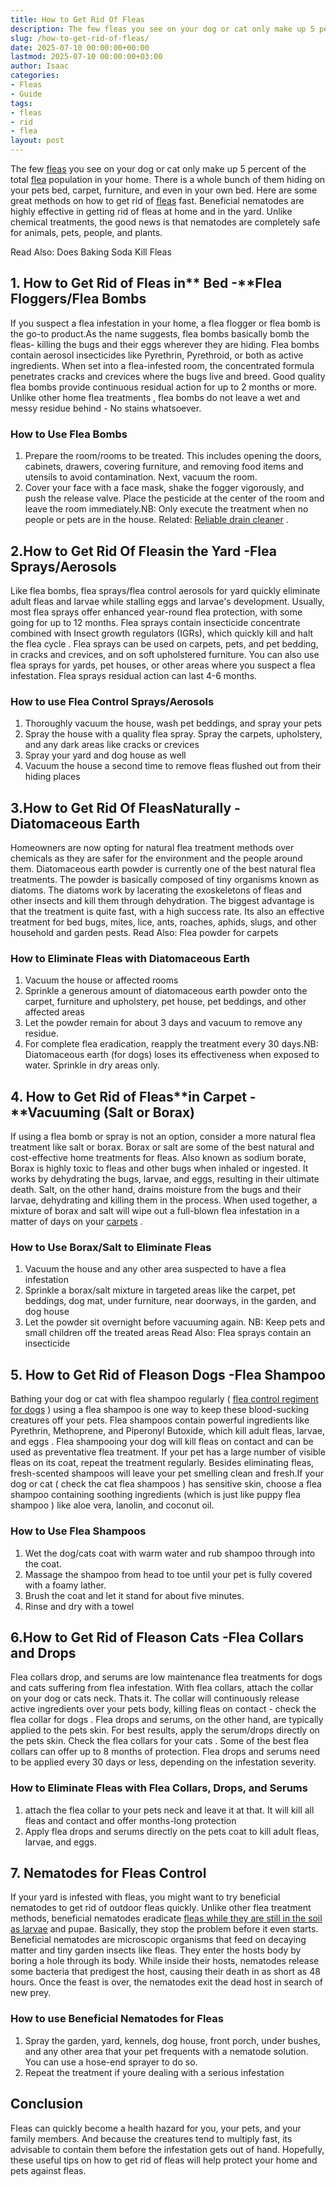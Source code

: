 ```yaml
---
title: How to Get Rid Of Fleas
description: The few fleas you see on your dog or cat only make up 5 percent of the total flea population in your home. There is a whole bunch of them hiding on your pets...
slug: /how-to-get-rid-of-fleas/
date: 2025-07-10 00:00:00+00:00
lastmod: 2025-07-10 00:00:00+03:00
author: Isaac
categories:
- Fleas
- Guide
tags:
- fleas
- rid
- flea
layout: post
---
```

The few
[fleas](https://pets.webmd.com/spot-fleas)
you see on your dog or cat only make up 5 percent of the total [flea](https://pestpolicy.com/getting-rid-of-fleas-in-the-carpet/) population in your home.
There is a whole bunch of them hiding on your pets bed, carpet, furniture, and even in your own bed. Here are some great methods on how to get rid of [fleas](https://pestpolicy.com/how-to-get-rid-of-flea-eggs-on-cats/) fast.
Beneficial nematodes are highly effective in getting rid of fleas at home and in the yard. Unlike chemical treatments, the good news is that nematodes are completely safe for animals, pets, people, and plants.

Read Also:
Does Baking Soda Kill Fleas
## 1. How to Get Rid of Fleas in** Bed -**Flea Floggers/Flea Bombs
If you suspect a flea infestation in your home, a
flea flogger or flea bomb
is the go-to product.As the name suggests, flea bombs basically bomb the fleas- killing the bugs and their eggs wherever they are hiding.
Flea bombs contain aerosol insecticides like Pyrethrin, Pyrethroid, or both as active ingredients. When set into a flea-infested room, the concentrated formula penetrates cracks and crevices where the bugs live and breed.
Good quality flea bombs provide continuous residual action for up to 2 months or more. Unlike other home
flea treatments
, flea bombs do not leave a wet and messy residue behind - No stains whatsoever.
### **How to Use Flea Bombs**
1. Prepare the room/rooms to be treated. This includes opening the doors, cabinets, drawers, covering furniture, and removing food items and utensils to avoid contamination. Next, vacuum the room.
2. Cover your face with a face mask, shake the fogger vigorously, and push the release valve. Place the pesticide at the center of the room and leave the room immediately.NB: Only execute the treatment when no people or pets are in the house.
Related:
[Reliable drain cleaner](https://pestpolicy.com/best-drain-cleaner//)
.
## 2.How to Get Rid Of Fleasin the Yard -Flea Sprays/Aerosols
Like flea bombs,
flea sprays/flea control aerosols for yard
quickly eliminate adult fleas and larvae while stalling eggs and larvae's development.
Usually, most
flea sprays offer enhanced
year-round flea protection, with some going for up to 12 months.
Flea sprays contain insecticide concentrate combined with Insect growth regulators (IGRs), which quickly
kill and halt the flea cycle
. Flea sprays can be used on carpets, pets, and pet bedding, in cracks and crevices, and on soft upholstered furniture.
You can also use flea sprays for yards, pet houses, or other areas where you suspect a flea infestation. Flea sprays residual action can last 4-6 months.
### **How to use Flea Control Sprays/Aerosols**
1. Thoroughly vacuum the house, wash pet beddings, and spray your pets
2. Spray the house with a quality flea spray. Spray the carpets, upholstery, and any dark areas like cracks or crevices
3. Spray your yard and dog house as well
4. Vacuum the house a second time to remove
fleas flushed out from their hiding places
## 3.How to Get Rid Of FleasNaturally -Diatomaceous Earth
Homeowners are now opting for natural
flea treatment methods
over chemicals as they are safer for the environment and the people around them.
Diatomaceous earth powder
is currently one of the best natural flea treatments. The powder is basically composed of tiny organisms known as diatoms. The diatoms work by lacerating the exoskeletons of fleas and other insects and kill them through dehydration.
The biggest advantage is that the treatment is quite fast, with a high success rate. Its also an effective treatment for bed bugs, mites, lice, ants, roaches, aphids, slugs, and other household and garden pests.
Read Also:
Flea powder for carpets
### **How to Eliminate Fleas with Diatomaceous Earth**
1. Vacuum the house or affected rooms
2. Sprinkle a generous amount of
diatomaceous earth powder
onto the carpet, furniture and upholstery, pet house, pet beddings, and other affected areas
3. Let the powder remain for about 3 days and vacuum to remove any residue.
4. For complete flea eradication, reapply the treatment every 30 days.NB:
Diatomaceous earth (for dogs)
loses its effectiveness when exposed to water. Sprinkle in dry areas only.
## 4. How to Get Rid of Fleas**in Carpet -**Vacuuming (Salt or Borax)
If using a flea bomb or spray is not an option, consider a more natural flea treatment like salt or borax. Borax or salt are some of the best natural and cost-effective home treatments for fleas.
Also known as sodium borate,
Borax is highly toxic to fleas
and other bugs when inhaled or ingested. It works by dehydrating the bugs, larvae, and eggs, resulting in their ultimate death.
Salt, on the other hand, drains moisture from the bugs and their larvae, dehydrating and killing them in the process. When used together, a mixture of borax and salt will wipe out a full-blown flea infestation in a matter of days on your
[carpets](https://www.wikihow.com/Get-Rid-of-Fleas-in-Carpets)
.
### **How to Use Borax/Salt to Eliminate Fleas**
1. Vacuum the house and any other area suspected to have a flea infestation
2. Sprinkle a borax/salt mixture in targeted areas like the carpet, pet beddings, dog mat, under furniture, near doorways, in the garden, and dog house
3. Let the powder sit overnight before vacuuming again. NB: Keep pets and small children off the treated areas
Read Also:
Flea sprays contain an insecticide
## 5. How to Get Rid of Fleason Dogs -Flea Shampoo
Bathing your dog or cat with flea shampoo regularly (
[flea control regiment for dogs](https://www.petmd.com/dog/parasites/evr_dg_10_ways_to_stop_fleas_from_biting_your_dog)
) using a flea shampoo is one way to keep these blood-sucking creatures off your pets.
Flea shampoos contain powerful ingredients like Pyrethrin, Methoprene, and Piperonyl Butoxide, which
kill adult fleas, larvae, and eggs
.
Flea shampooing your dog
will kill fleas on contact and can be used as preventative flea treatment. If your pet has a large number of visible fleas on its coat, repeat the treatment regularly.
Besides eliminating fleas, fresh-scented shampoos will leave your pet smelling clean and fresh.If your dog or cat (
check the cat flea shampoos
) has sensitive skin, choose a flea shampoo containing soothing ingredients (which is just like
puppy flea shampoo
) like aloe vera, lanolin, and coconut oil.
### **How to Use Flea Shampoos**
1. Wet the dog/cats coat with warm water and rub shampoo through into the coat.
2. Massage the shampoo from head to toe until your pet is fully covered with a foamy lather.
3. Brush the coat and let it stand for about five minutes.
4. Rinse and dry with a towel
## 6.How to Get Rid of Fleason Cats -Flea Collars and Drops
Flea collars drop, and serums are low maintenance flea treatments for dogs and cats suffering from flea infestation. With flea collars, attach the collar on your dog or cats neck. Thats it. The collar will continuously release active ingredients over your pets body, killing fleas on contact -
check the flea collar for dogs
.
Flea drops and serums, on the other hand, are typically applied to the pets skin. For best results, apply the serum/drops directly on the pets skin. Check the
flea collars for your cats
.
Some of the best flea collars can offer up to 8 months of protection. Flea drops and serums need to be applied every 30 days or less, depending on the infestation severity.
### **How to Eliminate Fleas with Flea Collars, Drops, and Serums**
1. attach the flea collar to your pets neck and leave it at that. It will kill all fleas and contact and offer months-long protection
2. Apply flea drops and serums directly on the pets coat to kill adult fleas, larvae, and eggs.
## 7. Nematodes for Fleas Control
If your yard is infested with fleas, you might want to try beneficial nematodes to get rid of outdoor fleas quickly. Unlike other flea treatment methods, beneficial nematodes eradicate
[fleas while they are still in the soil as larvae](https://pestpolicy.com/what-do-flea-larvae-look-like/)
and pupae. Basically, they stop the problem before it even starts.
Beneficial nematodes are microscopic organisms that feed on decaying matter and tiny garden insects like fleas. They enter the hosts body by boring a hole through its body.
While inside their hosts, nematodes release some bacteria that predigest the host, causing their death in as short as 48 hours. Once the feast is over, the nematodes exit the dead host in search of new prey.
### **How to use Beneficial Nematodes for Fleas**
1. Spray the garden, yard, kennels, dog house, front porch, under bushes, and any other area that your pet frequents with a nematode solution. You can use a hose-end sprayer to do so.
2. Repeat the treatment if youre dealing with a serious infestation
## Conclusion
Fleas can quickly become a health hazard for you, your pets, and your family members.
And because the creatures tend to multiply fast, its advisable to contain them before the infestation gets out of hand.
Hopefully, these useful tips on how to get rid of fleas will help protect your home and pets against fleas.
